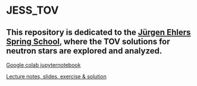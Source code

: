 # JESS_TOV

## This repository is dedicated to the [Jürgen Ehlers Spring School](https://springschool.aei.mpg.de/), where the TOV solutions for neutron stars are explored and analyzed.

[Google colab jupyternotebook](https://colab.research.google.com/drive/1EcXOssKqk-JbWmYqzEqecL8d7prY5ZZ0?usp=sharing)


[Lecture notes, slides, exercise & solution](https://gravyong.github.io/teaching/)
